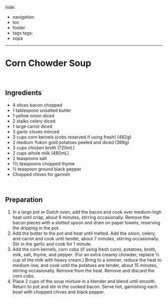hide:
  - navigation
  - toc
  - footer
  - tags
tags:
  - sopa
---


# Corn Chowder Soup

<br>


## **Ingredients**

* 4 slices bacon chopped
* 1 tablespoon unsalted butter
* 1 yellow onion diced
* 2 stalks celery diced
* 1 large carrot diced
* 3 garlic cloves minced
* 3 cups corn kernels (cobs reserved if using fresh) (482g)
* 2 medium Yukon gold potatoes peeled and diced (369g)
* 3 cups chicken broth (720mL)
* 2 cups whole milk (480mL)
* 2 teaspoons salt
* 1½ teaspoons chopped thyme
* ½ teaspoon ground black pepper
* Chopped chives for garnish

<br>

## **Preparation**

1. In a large pot or Dutch oven, add the bacon and cook over medium-high heat until crisp, about 6 minutes, stirring occasionally. Remove the bacon pieces with a slotted spoon and drain on paper towels, reserving the dripping in the pot.
2. Add the butter to the pot and heat until melted. Add the onion, celery, and carrot and cook until tender, about 7 minutes, stirring occasionally. Stir in the garlic and cook for 1 minute.
3. Add the corn kernels, corn cobs (if using fresh corn), potatoes, broth, milk, salt, thyme, and pepper. (For an extra creamy chowder, replace ½ cup of the milk with heavy cream.) Bring to a simmer, reduce the heat to medium-low, and cook until the potatoes are tender, about 15 minutes, stirring occasionally. Remove from the heat. Remove and discard the corn cobs.
4. Place 2 cups of the soup mixture in a blender and blend until smooth. Return to pot and stir in the cooked bacon. Serve hot, garnishing each bowl with chopped chives and black pepper.

